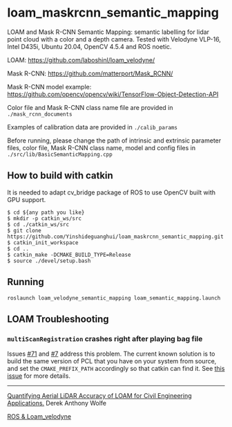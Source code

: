 #  loam_maskrcnn_semantic_mapping

LOAM and Mask R-CNN Semantic Mapping: semantic labelling for lidar point cloud with a color and a depth camera. Tested with Velodyne VLP-16, Intel D435i, Ubuntu 20.04, OpenCV 4.5.4 and ROS noetic.


LOAM: https://github.com/laboshinl/loam_velodyne/

Mask R-CNN: https://github.com/matterport/Mask_RCNN/

Mask R-CNN model example: https://github.com/opencv/opencv/wiki/TensorFlow-Object-Detection-API


Color file and  Mask R-CNN class name file are provided in `./mask_rcnn_documents`

Examples of calibration data are provided in `./calib_params`

Before running, please change the path of intrinsic and extrinsic parameter files, color file, Mask R-CNN class name, model and config files in `./src/lib/BasicSemanticMapping.cpp`


## How to build with catkin

It is needed to adapt cv_bridge package of ROS to use OpenCV built with GPU support.

```
$ cd ${any path you like}
$ mkdir -p catkin_ws/src
$ cd ./catkin_ws/src
$ git clone https://github.com/Yinshideguanghui/loam_maskrcnn_semantic_mapping.git
$ catkin_init_workspace
$ cd ..
$ catkin_make -DCMAKE_BUILD_TYPE=Release 
$ source ./devel/setup.bash
```

## Running

```
roslaunch loam_velodyne_semantic_mapping loam_semantic_mapping.launch
```

## LOAM Troubleshooting

### `multiScanRegistration` crashes right after playing bag file

Issues [#71](https://github.com/laboshinl/loam_velodyne/issues/71) and
[#7](https://github.com/laboshinl/loam_velodyne/issues/7) address this
problem. The current known solution is to build the same version of PCL that
you have on your system from source, and set the `CMAKE_PREFIX_PATH`
accordingly so that catkin can find it. See [this
issue](https://github.com/laboshinl/loam_velodyne/issues/71#issuecomment-416024816)
for more details.


---
[Quantifying Aerial LiDAR Accuracy of LOAM for Civil Engineering Applications.](https://ceen.et.byu.edu/sites/default/files/snrprojects/wolfe_derek.pdf) Derek Anthony Wolfe

[ROS & Loam_velodyne](https://ishiguro440.wordpress.com/2016/04/05/%E5%82%99%E5%BF%98%E9%8C%B2%E3%80%80ros-loam_velodyne/) 
